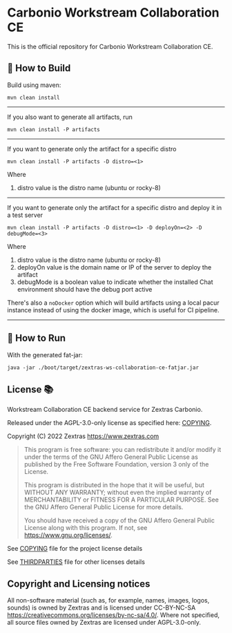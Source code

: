 # Carbonio Workstream Collaboration CE

This is the official repository for Carbonio Workstream Collaboration CE.

## 🔧 How to Build

Build using maven:

```shell
mvn clean install
```

---
If you also want to generate all artifacts, run

```shell
mvn clean install -P artifacts
```

---
If you want to generate only the artifact for a specific distro

```shell
mvn clean install -P artifacts -D distro=<1>
```

Where

1. distro value is the distro name (ubuntu or rocky-8)

---
If you want to generate only the artifact for a specific distro and deploy it in
a test server

```shell
mvn clean install -P artifacts -D distro=<1> -D deployOn=<2> -D debugMode=<3>
```

Where

1. distro value is the distro name (ubuntu or rocky-8)
2. deployOn value is the domain name or IP of the server to deploy the artifact
3. debugMode is a boolean value to indicate whether the installed Chat
   environment should have the debug port active

There's also a `noDocker` option which will build artifacts using a local pacur
instance instead of using the docker image, which is useful for CI pipeline.

---

## 🚀 How to Run

With the generated fat-jar:

```shell
java -jar ./boot/target/zextras-ws-collaboration-ce-fatjar.jar
```

## License 📚

Workstream Collaboration CE backend service for Zextras Carbonio.

Released under the AGPL-3.0-only license as specified here: [COPYING](COPYING).

Copyright (C) 2022 Zextras <https://www.zextras.com>

> This program is free software: you can redistribute it and/or modify
> it under the terms of the GNU Affero General Public License as published by
> the Free Software Foundation, version 3 only of the License.
>
> This program is distributed in the hope that it will be useful,
> but WITHOUT ANY WARRANTY; without even the implied warranty of
> MERCHANTABILITY or FITNESS FOR A PARTICULAR PURPOSE.  See the
> GNU Affero General Public License for more details.
>
> You should have received a copy of the GNU Affero General Public License
> along with this program.  If not, see <https://www.gnu.org/licenses/>.

See [COPYING](COPYING) file for the project license details

See [THIRDPARTIES](THIRDPARTIES) file for other licenses details

## Copyright and Licensing notices

All non-software material (such as, for example, names, images, logos,
sounds) is owned by Zextras and is licensed under
CC-BY-NC-SA <https://creativecommons.org/licenses/by-nc-sa/4.0/>.
Where not specified, all source files owned by Zextras are licensed
under AGPL-3.0-only.
